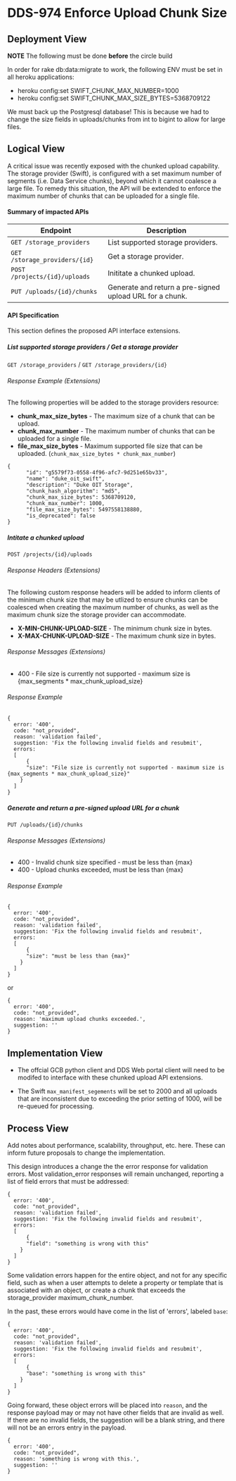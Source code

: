 # DDS-974 Enforce Upload Chunk Size

## Deployment View

**NOTE** The following must be done **before** the circle build

In order for rake db:data:migrate to work, the following ENV must be set in all heroku applications:
  - heroku config:set SWIFT_CHUNK_MAX_NUMBER=1000
  - heroku config:set SWIFT_CHUNK_MAX_SIZE_BYTES=5368709122

We must back up the Postgresql database! This is because we had to change the
size fields in uploads/chunks from int to bigint to allow for large files.

## Logical View

A critical issue was recently exposed with the chunked upload capability.  The  storage provider (Swift), is configured with a set maximum number of segments (i.e. Data Service chunks), beyond which it cannot coalesce a large file.  To remedy this situation, the API will be extended to enforce the maximum number of chunks that can be uploaded for a single file.

#### Summary of impacted APIs

|Endpoint |Description |
|---|---|
| `GET /storage_providers` | List supported storage providers. |
| `GET /storage_providers/{id}` | Get a storage provider. |
| `POST /projects/{id}/uploads` | Inititate a chunked upload. |
| `PUT /uploads/{id}/chunks` | Generate and return a pre-signed upload URL for a chunk.  |

#### API Specification
This section defines the proposed API interface extensions.

##### List supported storage providers / Get a storage provider
`GET /storage_providers` / `GET /storage_providers/{id}`

###### Response Example (Extensions)
The following properties will be added to the storage providers resource:

+ **chunk\_max\_size\_bytes** - The maximum size of a chunk that can be upload.
+ **chunk\_max\_number** - The maximum number of chunks that can be uploaded for a single file.
+ **file\_max\_size\_bytes** - Maximum supported file size that can be uploaded. (`chunk_max_size_bytes * chunk_max_number`)

```
{
      "id": "g5579f73-0558-4f96-afc7-9d251e65bv33",
      "name": "duke_oit_swift",
      "description": "Duke OIT Storage",
      "chunk_hash_algorithm": "md5",
      "chunk_max_size_bytes": 5368709120,
      "chunk_max_number": 1000,
      "file_max_size_bytes": 5497558138880,    
      "is_deprecated": false
}
```

##### Intitate a chunked upload
`POST /projects/{id}/uploads`

###### Response Headers (Extensions)
The following custom response headers will be added to inform clients of the minimum chunk size that may be utlized to ensure chunks can be coalesced when creating the maximum number of chunks, as well as the maximum chunk size the storage provider can accommodate.

+ **X-MIN-CHUNK-UPLOAD-SIZE** - The minimum chunk size in bytes.
+ **X-MAX-CHUNK-UPLOAD-SIZE** - The maximum chunk size in bytes.

###### Response Messages (Extensions)
+ 400 - File size is currently not supported - maximum size is {max_segments * max_chunk_upload_size}

###### Response Example
```
{
  error: '400',
  code: "not_provided",
  reason: 'validation failed',
  suggestion: 'Fix the following invalid fields and resubmit',
  errors:
  [
	  {
      "size": "File size is currently not supported - maximum size is {max_segments * max_chunk_upload_size}"
    }
  ]
}
```

##### Generate and return a pre-signed upload URL for a chunk
`PUT /uploads/{id}/chunks`

###### Response Messages (Extensions)
+ 400 - Invalid chunk size specified - must be less than {max}
+ 400 - Upload chunks exceeded, must be less than {max}

###### Response Example
```
{
  error: '400',
  code: "not_provided",
  reason: 'validation failed',
  suggestion: 'Fix the following invalid fields and resubmit',
  errors:
  [
	  {
      "size": "must be less than {max}"
    }
  ]
}
```
or
```
{
  error: '400',
  code: "not_provided",
  reason: 'maximum upload chunks exceeded.',
  suggestion: ''
}
```

## Implementation View

+ The offcial GCB python client and DDS Web portal client will need to be modifed to interface with these chunked upload API extensions.

+ The Swift `max_manifest_segements` will be set to 2000 and all uploads that are inconsistent due to exceeding the prior setting of 1000, will be re-queued for processing.

## Process View

Add notes about performance, scalability, throughput, etc. here. These can inform future proposals to change the implementation.

This design introduces a change the the error response for validation errors.
Most validation_error responses will remain unchanged, reporting a list of field
errors that must be addressed:
```
{
  error: '400',
  code: "not_provided",
  reason: 'validation failed',
  suggestion: 'Fix the following invalid fields and resubmit',
  errors:
  [
	  {
      "field": "something is wrong with this"
    }
  ]
}
```

Some validation errors happen for the entire object, and not for any specific
field, such as when a user attempts to delete a property or template that is
associated with an object, or create a chunk that exceeds the storage_provider
maximum_chunk_number.

In the past, these errors would have come in the list of 'errors', labeled
`base`:
```
{
  error: '400',
  code: "not_provided",
  reason: 'validation failed',
  suggestion: 'Fix the following invalid fields and resubmit',
  errors:
  [
	  {
      "base": "something is wrong with this"
    }
  ]
}
```

Going forward, these object errors will be placed into `reason`, and the response
payload may or may not have other fields that are invalid as well. If there are
no invalid fields, the suggestion will be a blank string, and there will not be
an errors entry in the payload.
```
{
  error: '400',
  code: "not_provided",
  reason: 'something is wrong with this.',
  suggestion: ''
}
```
